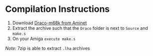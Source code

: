 
# Compilation Instructions

1. Download [Draco-m68k from Aminet](http://aminet.net/package/dev/lang/Draco-m68k)
2. Extract the archive such that the `Draco` folder is next to `Source` and `make.s`
3. On your Amiga `execute make.s`

*Note:* 7zip is able to extract `.lha` archives